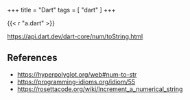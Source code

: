 +++
title = "Dart"
tags = [ "dart" ]
+++

{{< r "a.dart" >}}

<https://api.dart.dev/dart-core/num/toString.html>

## References

- <https://hyperpolyglot.org/web#num-to-str>
- <https://programming-idioms.org/idiom/55>
- <https://rosettacode.org/wiki/Increment_a_numerical_string>
